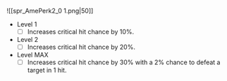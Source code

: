 ![[spr_AmePerk2_0 1.png|50]]
- Level 1
	- [ ] Increases critical hit chance by 10%.
- Level 2
	- [ ] Increases critical hit chance by 20%.
- Level MAX
	- [ ] Increases critical hit chance by 30% with a 2% chance to defeat a target in 1 hit.